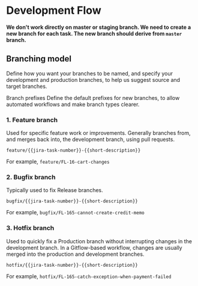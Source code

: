 # Development Flow

**We don't work directly on master or staging branch. We need to create a new branch for each task. The new branch should derive from `master` branch.**

## Branching model
Define how you want your branches to be named, and specify your development and production branches, to help us suggest source and target branches.

Branch prefixes
Define the default prefixes for new branches, to allow automated workflows and make branch types clearer.

### 1. Feature branch
Used for specific feature work or improvements. Generally branches from, and merges back into, the development branch, using pull requests.

`feature/{{jira-task-number}}-{{short-description}}`

For example, `feature/FL-16-cart-changes`

### 2. Bugfix branch
Typically used to fix Release branches.

`bugfix/{{jira-task-number}}-{{short-description}}`

For example, `bugfix/FL-165-cannot-create-credit-memo`

### 3. Hotfix branch
Used to quickly fix a Production branch without interrupting changes in the development branch. In a Gitflow-based workflow, changes are usually merged into the production and development branches.

`hotfix/{{jira-task-number}}-{{short-description}}`

For example, `hotfix/FL-165-catch-exception-when-payment-failed`
